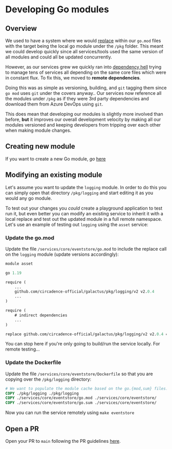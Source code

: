 # Developing Go modules

## Overview

We used to have a system where we would [replace](https://golang.org/ref/mod#go-mod-file-replace) within our `go.mod` files with the target being the local go module under the `/pkg` folder. This meant we could develop quickly since all services/tools used the same version of all modules and could all be updated concurrently.

However, as our services grew we quickly ran into [dependency hell](https://en.wikipedia.org/wiki/Dependency_hell) trying to manage tens of services all depending on the same core files which were in constant flux. To fix this, we moved to **remote dependencies**.

Doing this was as simple as versioning, building, and `git` tagging them since `go mod` uses `git` under the covers anyway.. Our services now reference all the modules under `/pkg` as if they were 3rd party dependencies and download them from Azure DevOps using `git`.

This does mean that developing our modules is slightly more involved than before, **but** it improves our overall development velocity by making all our modules versioned and keeping developers from tripping over each other when making module changes.

## Creating new module

If you want to create a new Go module, *go* [here](how-to-create-a-go-module.md)

## Modifying an existing module

Let's assume you want to update the `logging` module. In order to do this you can simply open that directory `/pkg/logging` and start editing it as you would any go module.

To test out your changes you *could* create a playground application to test run it, but even better you can modify an existing service to inherit it with a local replace and test out the updated module in a full remote namespace. Let's use an example of testing out `logging` using the `asset` service:

### Update the go.mod

Update the file `/services/core/eventstore/go.mod` to include the replace call on the `logging` module (update versions accordingly):

```go.mod
module asset

go 1.19

require (
    ...
	github.com/circadence-official/galactus/pkg/logging/v2 v2.0.4
    ...
)

require (
    # indirect dependencies
    ...
)

replace github.com/circadence-official/galactus/pkg/logging/v2 v2.0.4 => ../../pkg/logging

```

You can stop here if you're only going to build/run the service locally. For remote testing...

### Update the Dockerfile

Update the file `/services/core/eventstore/Dockerfile` so that you are copying over the `/pkg/logging` directory:

```Dockerfile
# We want to populate the module cache based on the go.{mod,sum} files.
COPY ./pkg/logging ./pkg/logging
COPY ./services/core/eventstore/go.mod ./services/core/eventstore/
COPY ./services/core/eventstore/go.sum ./services/core/eventstore/
```

Now you can run the service remotely using `make eventstore`

## Open a PR

Open your PR to `main` following the PR guidelines [here](./creating-a-pr.md).
